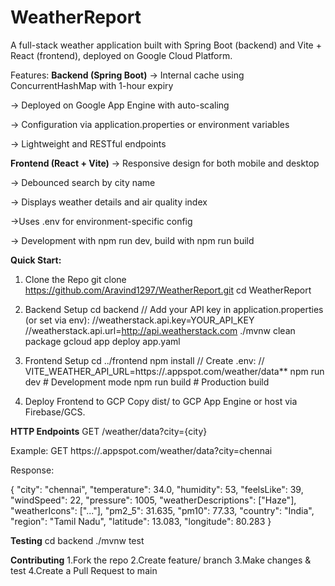 # WeatherReport
A full-stack weather application built with Spring Boot (backend) and Vite + React (frontend), deployed on Google Cloud Platform.

Features:
**Backend (Spring Boot)**
-> Internal cache using ConcurrentHashMap with 1-hour expiry

-> Deployed on Google App Engine with auto-scaling

-> Configuration via application.properties or environment variables

-> Lightweight and RESTful endpoints

**Frontend (React + Vite)**
-> Responsive design for both mobile and desktop

-> Debounced search by city name

-> Displays weather details and air quality index

->Uses .env for environment-specific config

-> Development with npm run dev, build with npm run build


**Quick Start:**

1. Clone the Repo
   git clone https://github.com/Aravind1297/WeatherReport.git
   cd WeatherReport

2. Backend Setup
   cd backend
   // Add your API key in application.properties (or set via env):
   //weatherstack.api.key=YOUR_API_KEY
   //weatherstack.api.url=http://api.weatherstack.com
  ./mvnw clean package
  gcloud app deploy app.yaml

3. Frontend Setup
   cd ../frontend
  npm install
  // Create .env:
   // VITE_WEATHER_API_URL=https://<your-app-id>.appspot.com/weather/data**
  npm run dev         # Development mode
  npm run build       # Production build

4. Deploy Frontend to GCP
   Copy dist/ to GCP App Engine or host via Firebase/GCS.

**HTTP Endpoints**
GET /weather/data?city={city}

Example:
GET https://<your-app-id>.appspot.com/weather/data?city=chennai

Response:

{
  "city": "chennai",
  "temperature": 34.0,
  "humidity": 53,
  "feelsLike": 39,
  "windSpeed": 22,
  "pressure": 1005,
  "weatherDescriptions": ["Haze"],
  "weatherIcons": ["..."],
  "pm2_5": 31.635,
  "pm10": 77.33,
  "country": "India",
  "region": "Tamil Nadu",
  "latitude": 13.083,
  "longitude": 80.283
}

**Testing**
cd backend
./mvnw test


**Contributing**
1.Fork the repo
2.Create feature/<name> branch
3.Make changes & test
4.Create a Pull Request to main
